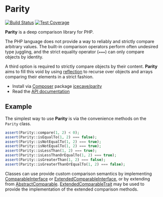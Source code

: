 # Parity

[![Build Status]](http://travis-ci.org/IcecaveStudios/parity)
[![Test Coverage]](http://icecavestudios.github.io/parity/artifacts/tests/coverage)

**Parity** is a deep comparison library for PHP.

The PHP language does not provide a way to reliably and strictly compare arbitrary values. The built-in comparison
operators perform often undesired type juggling, and the strict equality operator (`===`) can only compare objects by
identity.

A third option is required to strictly compare objects by their content. **Parity** aims to fill this void by using
[reflection](http://php.net/reflection) to recurse over objects and arrays comparing their elements in a strict fashion.

* Install via [Composer](http://getcomposer.org) package [icecave/parity](https://packagist.org/packages/icecave/parity)
* Read the [API documentation](http://icecavestudios.github.io/parity/artifacts/documentation/api/)

## Example

The simplest way to use **Parity** is via the convenience methods on the `Parity` class.

```php
assert(Parity::compare(1, 2) < 0);
assert(Parity::isEqualTo(1, 2) === false);
assert(Parity::isNotEqualTo(1, 2) === true);
assert(Parity::isNotEqualTo(1, 2) === true);
assert(Parity::isLessThan(1, 2) === true);
assert(Parity::isLessThanOrEqualTo(1, 2) === true);
assert(Parity::isGreaterThan(1, 2) === false);
assert(Parity::isGreaterThanOrEqualTo(1, 2) === false);
```

Classes can use provide custom comparison semantics by implementing [ComparableInterface](lib/Icecave/Parity/ComparableInterface.php)
or [ExtendedComparableInterface](lib/Icecave/Parity/ExtendedComparableInterface.php), or by extending from [AbstractComparable](lib/Icecave/Parity/AbstractComparable.php).
[ExtendedComparableTrait](lib/Icecave/Parity/ExtendedComparableTrait.php) may be used to provide the implementation of
the extended comparison methods.

<!-- references -->
[Build Status]: https://raw.github.com/IcecaveStudios/parity/gh-pages/artifacts/images/icecave/regular/build-status.png
[Test Coverage]: https://raw.github.com/IcecaveStudios/parity/gh-pages/artifacts/images/icecave/regular/coverage.png
